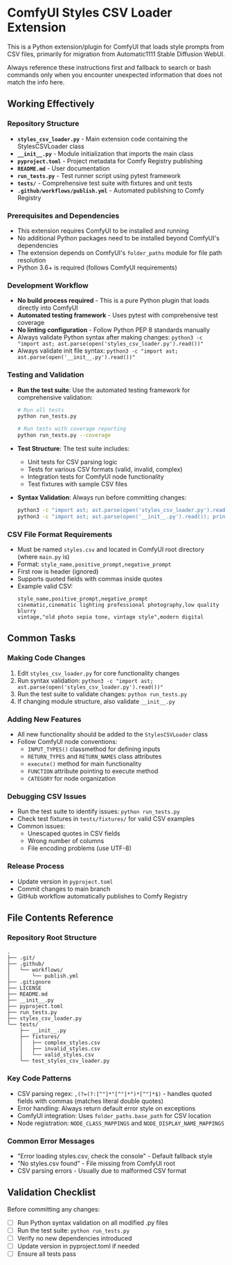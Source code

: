 # ComfyUI Styles CSV Loader Extension

This is a Python extension/plugin for ComfyUI that loads style prompts from CSV files, primarily for migration from Automatic1111 Stable Diffusion WebUI.

Always reference these instructions first and fallback to search or bash commands only when you encounter unexpected information that does not match the info here.

## Working Effectively

### Repository Structure
- **`styles_csv_loader.py`** - Main extension code containing the StylesCSVLoader class
- **`__init__.py`** - Module initialization that imports the main class
- **`pyproject.toml`** - Project metadata for Comfy Registry publishing
- **`README.md`** - User documentation
- **`run_tests.py`** - Test runner script using pytest framework
- **`tests/`** - Comprehensive test suite with fixtures and unit tests
- **`.github/workflows/publish.yml`** - Automated publishing to Comfy Registry

### Prerequisites and Dependencies
- This extension requires ComfyUI to be installed and running
- No additional Python packages need to be installed beyond ComfyUI's dependencies
- The extension depends on ComfyUI's `folder_paths` module for file path resolution
- Python 3.6+ is required (follows ComfyUI requirements)

### Development Workflow
- **No build process required** - This is a pure Python plugin that loads directly into ComfyUI
- **Automated testing framework** - Uses pytest with comprehensive test coverage
- **No linting configuration** - Follow Python PEP 8 standards manually
- Always validate Python syntax after making changes: `python3 -c "import ast; ast.parse(open('styles_csv_loader.py').read())"`
- Always validate init file syntax: `python3 -c "import ast; ast.parse(open('__init__.py').read())"`

### Testing and Validation
- **Run the test suite**: Use the automated testing framework for comprehensive validation:
  ```bash
  # Run all tests
  python run_tests.py
  
  # Run tests with coverage reporting
  python run_tests.py --coverage
  ```

- **Test Structure**: The test suite includes:
  - Unit tests for CSV parsing logic
  - Tests for various CSV formats (valid, invalid, complex)
  - Integration tests for ComfyUI node functionality
  - Test fixtures with sample CSV files

- **Syntax Validation**: Always run before committing changes:
  ```bash
  python3 -c "import ast; ast.parse(open('styles_csv_loader.py').read()); print('styles_csv_loader.py syntax valid')"
  python3 -c "import ast; ast.parse(open('__init__.py').read()); print('__init__.py syntax valid')"
  ```

### CSV File Format Requirements
- Must be named `styles.csv` and located in ComfyUI root directory (where `main.py` is)
- Format: `style_name,positive_prompt,negative_prompt`
- First row is header (ignored)
- Supports quoted fields with commas inside quotes
- Example valid CSV:
  ```csv
  style_name,positive_prompt,negative_prompt
  cinematic,cinematic lighting professional photography,low quality blurry
  vintage,"old photo sepia tone, vintage style",modern digital
  ```

## Common Tasks

### Making Code Changes
1. Edit `styles_csv_loader.py` for core functionality changes
2. Run syntax validation: `python3 -c "import ast; ast.parse(open('styles_csv_loader.py').read())"`
3. Run the test suite to validate changes: `python run_tests.py`
4. If changing module structure, also validate `__init__.py`

### Adding New Features
- All new functionality should be added to the `StylesCSVLoader` class
- Follow ComfyUI node conventions:
  - `INPUT_TYPES()` classmethod for defining inputs
  - `RETURN_TYPES` and `RETURN_NAMES` class attributes
  - `execute()` method for main functionality
  - `FUNCTION` attribute pointing to execute method
  - `CATEGORY` for node organization

### Debugging CSV Issues
- Run the test suite to identify issues: `python run_tests.py`
- Check test fixtures in `tests/fixtures/` for valid CSV examples
- Common issues:
  - Unescaped quotes in CSV fields
  - Wrong number of columns
  - File encoding problems (use UTF-8)

### Release Process
- Update version in `pyproject.toml`
- Commit changes to main branch
- GitHub workflow automatically publishes to Comfy Registry

## File Contents Reference

### Repository Root Structure
```
.
├── .git/
├── .github/
│   └── workflows/
│       └── publish.yml
├── .gitignore
├── LICENSE
├── README.md
├── __init__.py
├── pyproject.toml
├── run_tests.py
├── styles_csv_loader.py
└── tests/
    ├── __init__.py
    ├── fixtures/
    │   ├── complex_styles.csv
    │   ├── invalid_styles.csv
    │   └── valid_styles.csv
    └── test_styles_csv_loader.py
```

### Key Code Patterns
- CSV parsing regex: `,(?=(?:[^"]*"[^"]*")*[^"]*$)` - handles quoted fields with commas (matches literal double quotes)
- Error handling: Always return default error style on exceptions
- ComfyUI integration: Uses `folder_paths.base_path` for CSV location
- Node registration: `NODE_CLASS_MAPPINGS` and `NODE_DISPLAY_NAME_MAPPINGS`

### Common Error Messages
- "Error loading styles.csv, check the console" - Default fallback style
- "No styles.csv found" - File missing from ComfyUI root
- CSV parsing errors - Usually due to malformed CSV format

## Validation Checklist
Before committing any changes:
- [ ] Run Python syntax validation on all modified .py files
- [ ] Run the test suite: `python run_tests.py`
- [ ] Verify no new dependencies introduced
- [ ] Update version in pyproject.toml if needed
- [ ] Ensure all tests pass